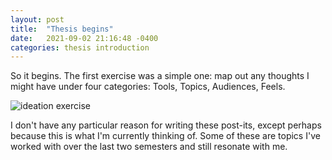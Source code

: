 ```yaml
---
layout: post
title:  "Thesis begins"
date:   2021-09-02 21:16:48 -0400
categories: thesis introduction
---
```


So it begins. The first exercise was a simple one: map out any thoughts I might have under four categories: Tools, Topics, Audiences, Feels.

![ideation exercise](/ts/media/ideation.jpeg)

I don't have any particular reason for writing these post-its, except perhaps because this is what I'm currently thinking of. Some of these are topics I've worked with over the last two semesters and still resonate with me. 